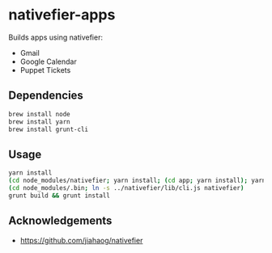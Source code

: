 # nativefier-apps

Builds apps using nativefier:

* Gmail
* Google Calendar
* Puppet Tickets

## Dependencies

```bash
brew install node
brew install yarn
brew install grunt-cli
```

## Usage

```bash
yarn install
(cd node_modules/nativefier; yarn install; (cd app; yarn install); yarn run build)
(cd node_modules/.bin; ln -s ../nativefier/lib/cli.js nativefier)
grunt build && grunt install
```

## Acknowledgements

* https://github.com/jiahaog/nativefier
